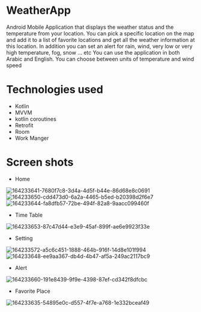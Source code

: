 # WeatherApp

Android Mobile Application that displays the weather status and the temperature from your location.
You can pick a specific location on the map and add it to a list of favorite locations and get all the weather information at this location.
In addition you can set an alert for rain, wind, very low or very high temperature, fog, snow … etc
You can use the application in both Arabic and English.
You can choose between units of temperature and wind speed

# Technologies used

- Kotlin
- MVVM
- kotlin coroutines
- Retrofit
- Room
- Work Manger

# Screen shots

- Home

![164233641-7680f7c8-3d4a-4d5f-b44e-86d68e8c0691](https://user-images.githubusercontent.com/55184522/193356601-a76114bb-1180-4524-9949-7ad88bc81416.jpeg)
![164233650-cdd473d0-6a2a-4465-b5ed-b20398d2f6e7](https://user-images.githubusercontent.com/55184522/193356610-12bd13b9-64fa-4c0e-a367-858e0aa3d5ef.jpeg)
![164233644-fa8dfb57-72be-494f-82a8-9aacc099460f](https://user-images.githubusercontent.com/55184522/193356614-9526dd21-6dbf-43dd-9156-b61c5493418d.jpeg)

- Time Table

![164233653-87c47d44-e3e9-45af-899f-ae6e9923f33e](https://user-images.githubusercontent.com/55184522/193356742-bc4db62b-396c-4fe5-aa11-62dda6832f99.jpeg)

- Setting

![164233572-a5c6c451-1888-464b-916f-14d8e101f994](https://user-images.githubusercontent.com/55184522/193356348-f1771486-8cdd-48d2-9588-fa458221dd13.jpg)
![164233648-ee9aa367-db4d-4b47-af5a-249ac2117bc9](https://user-images.githubusercontent.com/55184522/193356351-600fa48c-0b8a-4949-b3bb-d1afa35209c9.jpeg)

- Alert

![164233660-191e8439-9f9e-4398-87ef-cd342f8dfcbc](https://user-images.githubusercontent.com/55184522/193356654-982bd592-0d68-439c-bc6a-e09886d16810.jpeg)

- Favorite Place

![164233635-54895e0c-d557-4f7e-a768-1e332bceaf49](https://user-images.githubusercontent.com/55184522/193356701-822c01ec-27e0-4cc3-baa9-c58f9ffb98a1.jpeg)


